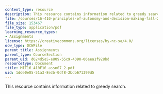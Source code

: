 ```yaml
---
content_type: resource
description: This resource contains information related to greedy search.
file: /courses/16-410-principles-of-autonomy-and-decision-making-fall-2010/1dde0e8551a38e3b0df82bdb671399d5_MIT16_410F10_assn07_2.pdf
file_size: 153467
file_type: application/pdf
learning_resource_types:
- Assignments
license: https://creativecommons.org/licenses/by-nc-sa/4.0/
ocw_type: OCWFile
parent_title: Assignments
parent_type: CourseSection
parent_uid: d624d5e5-e809-55c9-4390-06aea1f928bd
resourcetype: Document
title: MIT16_410F10_assn07_2.pdf
uid: 1dde0e85-51a3-8e3b-0df8-2bdb671399d5
---
```

This resource contains information related to greedy search.